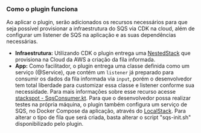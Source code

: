 ### **Como o plugin funciona** 

 Ao aplicar o plugin, serão adicionados os recursos necessários para que seja possível provisionar a infraestrutura do SQS via CDK na cloud, além de configurar um listener de SQS na aplicação e as suas dependências necessárias.
  - **Infraestrutura:** Utilizando CDK o plugin entrega uma [NestedStack](https://docs.aws.amazon.com/cdk/api/v2/docs/aws-cdk-lib.NestedStack.html) que provisiona na Cloud da AWS a criação da fila informada.
  - **App:** Como facilitador, o plugin entrega uma classe definida como um serviço (@Service), que contém um `listener` já preparado para consumir os dados da fila informada via `input`, porém o desenvolvedor tem total liberdade para customizar essa classe e listener conforme sua necessidade. Para mais informações sobre esse recurso acesse [stackspot - SqsConsumer.kt](https://github.com/stack-spot/sqs-consumer-app-kt-plugin/blob/main/templates/app/src/main/kotlin/group_id_folder/consumer/SqsConsumer.kt).
Para que o desenvolvedor possa realizar testes na própria máquina, o plugin também configura um serviço de SQS, no Docker Compose da aplicação, através do [LocalStack](https://docs.localstack.cloud/overview/). Para alterar o tipo de fila que será criada, basta alterar o script "sqs-init.sh" disponibilizado pelo plugin.
